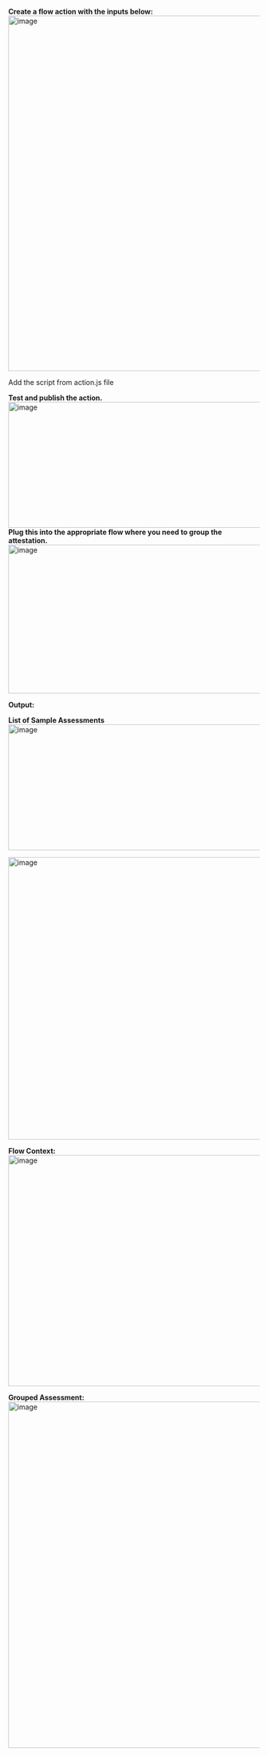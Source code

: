 **Create a flow action with the inputs below:**
<img width="1483" height="712" alt="image" src="https://github.com/user-attachments/assets/08dbdce3-a189-4a29-af81-49f6c0fcccae" />


Add the script from action.js file

**Test and publish the action.**
<img width="1655" height="252" alt="image" src="https://github.com/user-attachments/assets/7a973573-016d-45a7-ba96-e8e4a495fbaf" />
**Plug this into the appropriate flow where you need to group the attestation.**
<img width="714" height="298" alt="image" src="https://github.com/user-attachments/assets/b82612fa-bbb7-4375-ba54-13fe2286b582" />

**Output:**

**List of Sample Assessments**
<img width="1655" height="252" alt="image" src="https://github.com/user-attachments/assets/297be503-ee0c-4495-baca-5693f9a3fa42" />

<img width="962" height="566" alt="image" src="https://github.com/user-attachments/assets/c79e4dc3-77ab-47b5-89e9-030972d01351" />

**Flow Context:**
<img width="1469" height="463" alt="image" src="https://github.com/user-attachments/assets/b9c894af-f39d-4f72-a606-473b2d757fdf" />

**Grouped Assessment:**
<img width="1252" height="694" alt="image" src="https://github.com/user-attachments/assets/b9ca0d68-dd9d-4381-97b7-2cfbec638f99" />
